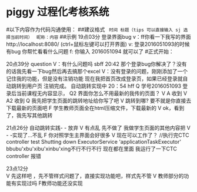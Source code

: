 # piggy 过程化考核系统



#以下内容作为代码沟通使用：
##建议格式
` 时间 标题（tips 可以直接输入 sj 选择当前时间）`
`  昵称：内容 `
##示例
19点03分 登录界面bug 
    v：ff你看一下我写的界面 http://localhost:8080/  (ctrl+鼠标左键可以打开界面)
    v: 登录2016051093的时候有bug 你帮忙看看什么问题 
    f: 你输入 2016051094 就可以了
#正式开始：

20点39分 question
    V：有什么问题吗 sbff
20:42  那个登录bug你解决了？没有的话我先看一下bug然后再去搞那个excel
    V：没有登录的问题，刚刚添加了一个记住我的功能，但是没有注销功能
        现在我把首页改成登录页，如果已经登录就自动跳转到用户页
        注销完成。
        自动跳转实现中
20：54  hff 
        Q 学号2016051093 登录后当前课程无内容显示，
        Q2 界面你怎么不用最新的我传的页面？
        V A 收到
        V A2 收到 
        Q 我先把学生页面的跳转地址给你写了吧
        V 跳转到哪?
        要不就是你直接去下载最新的页面吧
        F 学生教师页面全在html压缩文件，下载最新的
        V ok，看到了，我先写其他跳转

21点26分 自动跳转实践- - 放弃
        V 有点乱 先不做了 我做学生页面的其他内容把
        V - -实现了...不乱
        F 你对照学生主界面会好很多
        V 现在可以工作了？ //执行完CTC controller test Shutting down ExecutorService 'applicationTaskExecutor'
        bbubu'xbu'xibu'xinbu'xing不行不行不行
        现在都在里面  我运行了一下CTC  controller 报错






23点12分  
    V 先这样吧 ，先不管样式问题了，直接实现功能吧，样式先不管
    V 教师部分的功能有实现过吗
    F教师功能还没实现